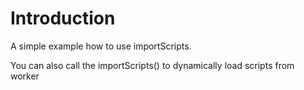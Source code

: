 # Introduction

A simple example how to use importScripts.

You can also call the importScripts() to dynamically load scripts from worker